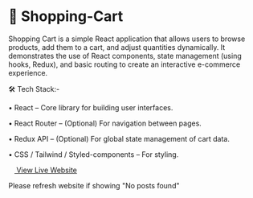# 🛒 Shopping-Cart
Shopping Cart is a simple React application that allows users to browse products, add them to a cart, and adjust quantities dynamically. It demonstrates the use of React components, state management (using hooks, Redux), and basic routing to create an interactive e-commerce experience.


🛠 Tech Stack:-

• React – Core library for building user interfaces.

• React Router – (Optional) For navigation between pages.

• Redux API – (Optional) For global state management of cart data.

• CSS / Tailwind / Styled-components – For styling.


<a href = "https://shopping-cart-mu-azure-89.vercel.app/"><img src="https://cdn-icons-png.flaticon.com/128/6994/6994770.png" width="12px" height="14px"/> View Live Website</a>
<p>Please refresh website if showing "No posts found"</p>
